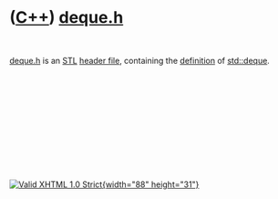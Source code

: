 



 

 

 

 

 

([C++](Cpp.htm)) [deque.h](CppDequeH.htm)
=========================================

 

[deque.h](CppDequeH.htm) is an [STL](CppStl.htm) [header
file](CppHeaderFile.htm), containing the [definition](CppDefinition.htm)
of [std::deque](CppDeque.htm).

 

 

 

 

 





 

[![Valid XHTML 1.0 Strict](valid-xhtml10.png){width="88"
height="31"}](http://validator.w3.org/check?uri=referer)
